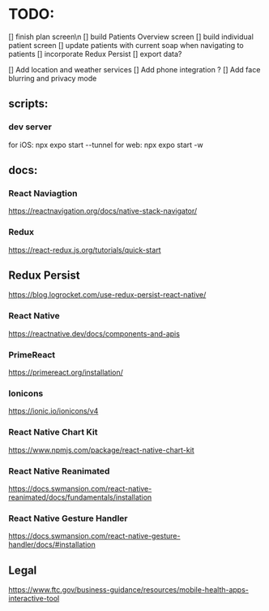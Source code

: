 # TODO:
[] finish plan screen\n
[] build Patients Overview screen
[] build individual patient screen
[] update patients with current soap when navigating to patients
[] incorporate Redux Persist
[] export data?

[] Add location and weather services
[] Add phone integration ?
[] Add face blurring and privacy mode




## scripts: 

### dev server
for iOS: npx expo start --tunnel
for web: npx expo start -w

## docs:

### React Naviagtion
https://reactnavigation.org/docs/native-stack-navigator/

### Redux
https://react-redux.js.org/tutorials/quick-start

## Redux Persist
https://blog.logrocket.com/use-redux-persist-react-native/

### React Native
https://reactnative.dev/docs/components-and-apis

### PrimeReact
https://primereact.org/installation/

### Ionicons
https://ionic.io/ionicons/v4

### React Native Chart Kit
https://www.npmjs.com/package/react-native-chart-kit

### React Native Reanimated
https://docs.swmansion.com/react-native-reanimated/docs/fundamentals/installation

### React Native Gesture Handler
https://docs.swmansion.com/react-native-gesture-handler/docs/#installation

## Legal
https://www.ftc.gov/business-guidance/resources/mobile-health-apps-interactive-tool
